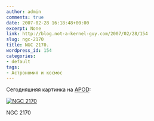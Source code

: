 ```yaml
---
author: admin
comments: true
date: 2007-02-28 16:18:48+00:00
excerpt: None
link: http://blog.not-a-kernel-guy.com/2007/02/28/154
slug: ngc-2170
title: NGC 2170.
wordpress_id: 154
categories:
- default
tags:
- Астрономия и космос
---
```


Сегодняшняя картинка на [APOD](http://antwrp.gsfc.nasa.gov/apod/ap070228.html):



[![NGC 2170](http://blog.not-a-kernel-guy.com/wp-content/uploads/2007/02/ngc2170_croman.thumbnail.jpg)](http://blog.not-a-kernel-guy.com/wp-content/uploads/2007/02/ngc2170_croman.jpg)

NGC 2170



